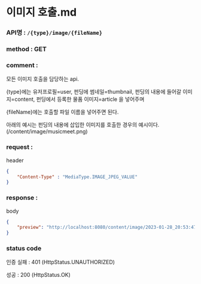 # 이미지 호출.md
### API명 : `/{type}/image/{fileName}`

### method : GET

### comment : 

모든 이미지 호출을 담당하는 api.

{type}에는 유저프로필=user, 펀딩에 썸네일=thumbnail, 펀딩의 내용에 들어갈 이미지=content, 펀딩에서 등록한 물품 이미지=article 을 넣어주며

{fileName}에는 호출할 파일 이름을 넣어주면 된다.

아래의 예시는 펀딩의 내용에 삽입한 이미지를 호출한 경우의 예시이다.
(/content/image/musicmeet.png)

### request :
header
~~~json
{
    "Content-Type" : "MediaType.IMAGE_JPEG_VALUE"
}
~~~

### response :
body
~~~json
{
    "preview": "http://localhost:8080/content/image/2023-01-28_20:53:47_musicmeet.png"
}
~~~

### status code
인증 실패 : 401 (HttpStatus.UNAUTHORIZED)

성공 : 200 (HttpStatus.OK)